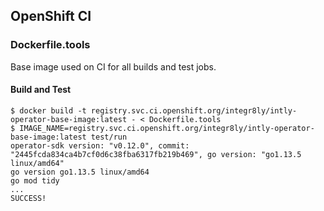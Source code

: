 ## OpenShift CI

### Dockerfile.tools

Base image used on CI for all builds and test jobs.

#### Build and Test

```
$ docker build -t registry.svc.ci.openshift.org/integr8ly/intly-operator-base-image:latest - < Dockerfile.tools
$ IMAGE_NAME=registry.svc.ci.openshift.org/integr8ly/intly-operator-base-image:latest test/run
operator-sdk version: "v0.12.0", commit: "2445fcda834ca4b7cf0d6c38fba6317fb219b469", go version: "go1.13.5 linux/amd64"
go version go1.13.5 linux/amd64
go mod tidy
...
SUCCESS!
```